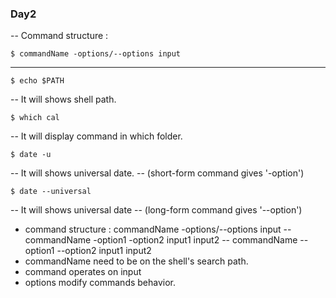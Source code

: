 ﻿
### Day2 <br>
-- Command structure :
```
$ commandName -options/--options input 
```
----
```
$ echo $PATH
```
-- It will shows shell path.
```
$ which cal
```
-- It will display command in which folder.
```
$ date -u 
```
-- It will shows universal date.
-- (short-form command gives '-option')
```
$ date --universal
```
-- It will shows universal date
-- (long-form command gives '--option')

* command structure : commandName -options/--options input 
      -- commandName -option1 -option2 input1 input2
      -- commandName --option1 --option2 input1 input2
*  commandName need to be on the shell's search path.
*  command operates on input
*  options modify commands behavior. 



